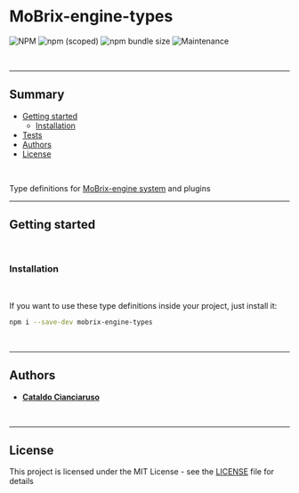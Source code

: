 # MoBrix-engine-types

![NPM](https://img.shields.io/npm/l/mobrix-engine-types?label=License&style=for-the-badge)
![npm (scoped)](https://img.shields.io/npm/v/mobrix-engine-types?color=orange%20&label=Latest%20version&style=for-the-badge&logo=npm)
![npm bundle size](https://img.shields.io/bundlephobia/min/mobrix-engine-types?label=Package%20size&style=for-the-badge)
![Maintenance](https://img.shields.io/maintenance/yes/2025?label=Maintained&style=for-the-badge)

<br>

---

## Summary

- [Getting started](#getting-started)
  - [Installation](#installation)
- [Tests](#tests)
- [Authors](#authors)
- [License](#license)

<br>

Type definitions for [MoBrix-engine system](https://github.com/CianciarusoCataldo/mobrix-engine) and plugins

---

## Getting started

<br>

### Installation

<br>

If you want to use these type definitions inside your project, just install it:

```sh
npm i --save-dev mobrix-engine-types
```

<br>

---

## Authors

- [**Cataldo Cianciaruso**](https://github.com/CianciarusoCataldo)

<br>

---

## License

This project is licensed under the MIT License - see the [LICENSE](LICENSE) file for details
